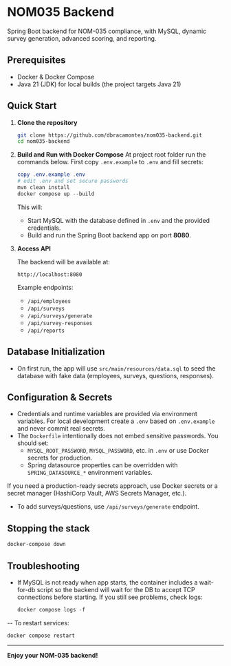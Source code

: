 # NOM035 Backend

Spring Boot backend for NOM-035 compliance, with MySQL, dynamic survey generation, advanced scoring, and reporting.

## Prerequisites

- Docker & Docker Compose
 - Java 21 (JDK) for local builds (the project targets Java 21)

## Quick Start

1. **Clone the repository**

   ```bash
   git clone https://github.com/dbracamontes/nom035-backend.git
   cd nom035-backend
   ```

2. **Build and Run with Docker Compose**
   At project root folder run the commands below. First copy `.env.example` to `.env` and fill secrets:

   ```powershell
   copy .env.example .env
   # edit .env and set secure passwords
   mvn clean install
   docker compose up --build
   ```

   This will:
   - Start MySQL with the database defined in `.env` and the provided credentials.
   - Build and run the Spring Boot backend app on port **8080**.

3. **Access API**

   The backend will be available at:
   ```
   http://localhost:8080
   ```
   Example endpoints:
   - `/api/employees`
   - `/api/surveys`
   - `/api/surveys/generate`
   - `/api/survey-responses`
   - `/api/reports`

## Database Initialization

- On first run, the app will use `src/main/resources/data.sql` to seed the database with fake data (employees, surveys, questions, responses).

## Configuration & Secrets

- Credentials and runtime variables are provided via environment variables. For local development create a `.env` based on `.env.example` and never commit real secrets.
- The `Dockerfile` intentionally does not embed sensitive passwords. You should set:
   - `MYSQL_ROOT_PASSWORD`, `MYSQL_PASSWORD`, etc. in `.env` or use Docker secrets for production.
   - Spring datasource properties can be overridden with `SPRING_DATASOURCE_*` environment variables.

If you need a production-ready secrets approach, use Docker secrets or a secret manager (HashiCorp Vault, AWS Secrets Manager, etc.).
- To add surveys/questions, use `/api/surveys/generate` endpoint.

## Stopping the stack

```bash
docker-compose down
```

## Troubleshooting

- If MySQL is not ready when app starts, the container includes a wait-for-db script so the backend will wait for the DB to accept TCP connections before starting. If you still see problems, check logs:
   ```powershell
   docker compose logs -f
   ```

-- To restart services:
   ```powershell
   docker compose restart
   ```

---

**Enjoy your NOM-035 backend!**